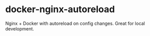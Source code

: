 # docker-nginx-autoreload
Nginx + Docker with autoreload on config changes. Great for local development.
